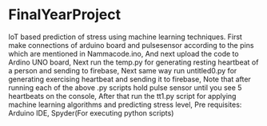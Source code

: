 # FinalYearProject
IoT based prediction of stress using machine learning techniques.
First make connections of arduino board and pulsesensor according to the pins which are mentioned in Nammacode.ino,
And next upload the code to Ardino UNO board,
Next run the temp.py for generating resting heartbeat of a person and sending to firebase,
Next same way run untitled0.py for generating exercising heartbeat and sending it to firebase,
Note that after running each of the above .py scripts hold pulse sensor until you see 5 heartbeats on the console,
After that run the tt1.py script for applying machine learning algorithms and predicting stress level,
Pre requisites:
Arduino IDE,
Spyder(For executing python scripts)
